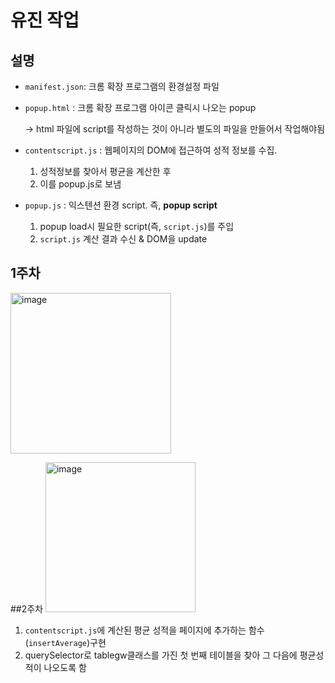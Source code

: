 # 유진 작업



## 설명

- `manifest.json`: 크롬 확장 프로그램의 환경설정 파일

- `popup.html` : 크롬 확장 프로그램 아이콘 클릭시 나오는 popup
    
    <script src="popup.js"></script>
    -> html 파일에 script를 작성하는 것이 아니라 별도의 파일을 만들어서 작업해야됨
    
- `contentscript.js` : 웹페이지의 DOM에 접근하여 성적 정보를 수집.
  1. 성적정보를 찾아서 평균을 계산한 후
  2. 이를 popup.js로 보냄
       
- `popup.js` : 익스텐션 환경 script. 즉, **popup script**
    1. popup load시 필요한 script(즉, `script.js`)를 주입
    2. `script.js` 계산 결과 수신 & DOM을 update

## 1주차 
<img width="257" alt="image" src="https://github.com/plz-graduate/Intro-Extension/assets/136612437/502281eb-40ab-4287-b0b1-04fe50ff399c">


##2주차
<img width="240" alt="image" src="https://github.com/plz-graduate/Intro-Extension/assets/136612437/c0783749-189e-4f10-a1f5-57c4c6e0863d">

1. `contentscript.js`에 계산된 평균 성적을 페이지에 추가하는 함수(`insertAverage`)구현
2. querySelector로 tablegw클래스를 가진 첫 번째 테이블을 찾아 그 다음에 평균성적이 나오도록 함
